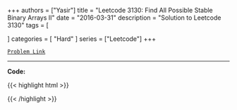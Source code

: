 
+++
authors = ["Yasir"]
title = "Leetcode 3130: Find All Possible Stable Binary Arrays II"
date = "2016-03-31"
description = "Solution to Leetcode 3130"
tags = [
    
]
categories = [
    "Hard"
]
series = ["Leetcode"]
+++



[`Problem Link`](https://leetcode.com/problems/find-all-possible-stable-binary-arrays-ii/description/)

---

**Code:**

{{< highlight html >}}

{{< /highlight >}}

